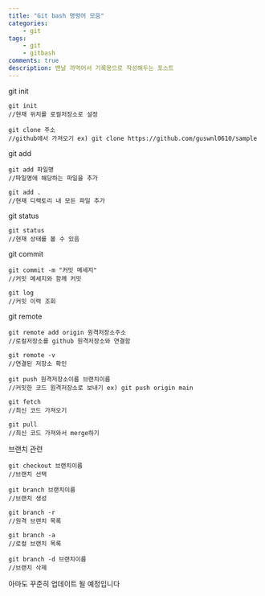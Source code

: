 ```yaml
---
title: "Git bash 명령어 모음"
categories:
    - git
tags:
    - git
    - gitbash
comments: true
description: 맨날 까먹어서 기록용으로 작성해두는 포스트
---
```






git init

```
git init
//현재 위치를 로컬저장소로 설정

git clone 주소
//github에서 가져오기 ex) git clone https://github.com/guswnl0610/sample
```

  

git add

```
git add 파일명
//파일명에 해당하는 파일을 추가

git add .
//현재 디렉토리 내 모든 파일 추가
```

  

git status

```
git status
//현재 상태를 볼 수 있음
```

  

git commit

```
git commit -m "커밋 메세지"
//커밋 메세지와 함께 커밋

git log
//커밋 이력 조회
```

  

git remote

```
git remote add origin 원격저장소주소
//로컬저장소를 github 원격저장소와 연결함

git remote -v
//연결된 저장소 확인
```

  

```
git push 원격저장소이름 브랜치이름
//커밋한 코드 원격저장소로 보내기 ex) git push origin main

git fetch
//최신 코드 가져오기

git pull
//최신 코드 가져와서 merge하기
```

  

브랜치 관련

```
git checkout 브랜치이름
//브랜치 선택

git branch 브랜치이름
//브랜치 생성

git branch -r
//원격 브랜치 목록

git branch -a
//로컬 브랜치 목록

git branch -d 브랜치이름
//브랜치 삭제
```



  

  

아마도 꾸준히 업데이트 될 예정입니다